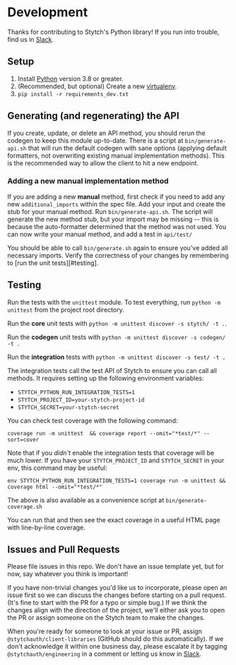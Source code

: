 # Development

Thanks for contributing to Stytch's Python library! If you run into trouble, find us in [Slack].

## Setup

1. Install [Python](https://www.python.org/) version 3.8 or greater.
2. (Recommended, but optional) Create a new [virtualenv](https://docs.python.org/3/tutorial/venv.html).
3. `pip install -r requirements_dev.txt`

## Generating (and regenerating) the API

If you create, update, or delete an API method, you should rerun the codegen to keep this module up-to-date. There is a
script at `bin/generate-api.sh` that will run the default codegen with sane options (applying default formatters, not
overwriting existing manual implementation methods). This is the recommended way to allow the client to hit a new
endpoint.

### Adding a new manual implementation method

If you are adding a new **manual** method, first check if you need to add any new `additional_imports` within
the spec file. Add your input and create the stub for your manual method. Run `bin/generate-api.sh`. The script will
generate the new method stub, but your import may be missing -- this is because the auto-formatter determined that the
method was not used. You can now write your manual method, and add a test in `api/test/`

You should be able to call `bin/generate.sh` again to ensure you've added all necessary imports. Verify the correctness
of your changes by remembering to [run the unit tests][#testing].

## Testing

Run the tests with the `unittest` module. To test everything, run `python -m unittest` from the project root directory.

Run the **core** unit tests with `python -m unittest discover -s stytch/ -t .`.

Run the **codegen** unit tests with `python -m unittest discover -s codegen/ -t .`

Run the **integration** tests with `python -m unittest discover -s test/ -t .`

The integration tests call the test API of Stytch to ensure you can call all methods. It requires setting up the following environment variables:

- `STYTCH_PYTHON_RUN_INTEGRATION_TESTS=1`
- `STYTCH_PROJECT_ID=your-stytch-project-id`
- `STYTCH_SECRET=your-stytch-secret`

You can check test coverage with the following command:

```
coverage run -m unittest  && coverage report --omit="*test/*" --sort=cover
```

Note that if you _didn't_ enable the integration tests that coverage will be much lower. If you have your
`STYTCH_PROJECT_ID` and `STYTCH_SECRET` in your env, this command may be useful:

```
env STYTCH_PYTHON_RUN_INTEGRATION_TESTS=1 coverage run -m unittest && coverage html --omit="*test/*"
```

The above is also available as a convenience script at `bin/generate-coverage.sh`

You can run that and then see the exact coverage in a useful HTML page with line-by-line coverage.

## Issues and Pull Requests

Please file issues in this repo. We don't have an issue template yet, but for now, say whatever you think is important!

If you have non-trivial changes you'd like us to incorporate, please open an issue first so we can discuss the changes before starting on a pull request. (It's fine to start with the PR for a typo or simple bug.) If we think the changes align with the direction of the project, we'll either ask you to open the PR or assign someone on the Stytch team to make the changes.

When you're ready for someone to look at your issue or PR, assign `@stytchauth/client-libraries` (GitHub should do this automatically). If we don't acknowledge it within one business day, please escalate it by tagging `@stytchauth/engineering` in a comment or letting us know in [Slack].

[slack]: https://stytch.com/docs/resources/support/overview
